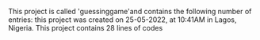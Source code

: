 This project is called 'guessinggame'and contains the following number of entries:
this project was created on 25-05-2022, at 10:41AM in Lagos, Nigeria.
This project contains 28 lines of codes
